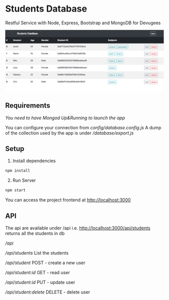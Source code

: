 # Students Database

Restful Service with Node, Express, Bootstrap and MongoDB for Devugees

![Screenshot](./screen.png?raw=true "Screenshot")

## Requirements

*You need to have Mongod Up&Running to launch the app*

You can configure your connection from *config/database.config.js*
A dump of the collection used by the app is under */database/export.js*


## Setup

1. Install dependencies

```bash
npm install
```

2. Run Server

```bash
npm start
```

You can access the project frontend at <http://localhost:3000>

## API

The api are available under /api 
i.e. <http://localhost:3000/api/students> returns all the students in db


*/api*

*/api/students* List the students

*/api/student* POST - create a new user

*/api/student:id* GET - read user

*/api/student:id* PUT - update user

*/api/student:delete* DELETE - delete user

